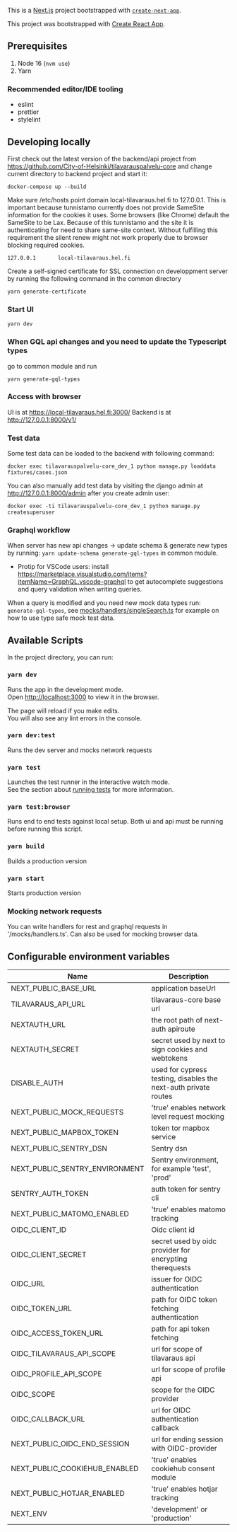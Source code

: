 This is a [Next.js](https://nextjs.org/) project bootstrapped with [`create-next-app`](https://github.com/vercel/next.js/tree/canary/packages/create-next-app).

This project was bootstrapped with [Create React App](https://github.com/facebook/create-react-app).

## Prerequisites

1. Node 16 (`nvm use`)
1. Yarn

### Recommended editor/IDE tooling

- eslint
- prettier
- stylelint

## Developing locally

First check out the latest version of the backend/api project from https://github.com/City-of-Helsinki/tilavarauspalvelu-core and change current directory to backend project and start it:

```
docker-compose up --build
```

Make sure /etc/hosts point domain local-tilavaraus.hel.fi to 127.0.0.1. This is important because tunnistamo currently does not provide SameSite information for the cookies it uses. Some browsers (like Chrome) default the SameSite to be Lax. Because of this tunnistamo and the site it is authenticating for need to share same-site context. Without fulfilling this requirement the silent renew might not work properly due to browser blocking required cookies.

```
127.0.0.1       local-tilavaraus.hel.fi
```

Create a self-signed certificate for SSL connection on developpment server by running the following command in the common directory

```
yarn generate-certificate
```

### Start UI

```
yarn dev
```

### When GQL api changes and you need to update the Typescript types

go to common module and run

```
yarn generate-gql-types
```

### Access with browser

UI is at https://local-tilavaraus.hel.fi:3000/
Backend is at http://127.0.0.1:8000/v1/

### Test data

Some test data can be loaded to the backend with following command:

```
docker exec tilavarauspalvelu-core_dev_1 python manage.py loaddata fixtures/cases.json
```

You can also manually add test data by visiting the django admin at http://127.0.0.1:8000/admin after you create admin user:

```
docker exec -ti tilavarauspalvelu-core_dev_1 python manage.py createsuperuser
```

### Graphql workflow

When server has new api changes -> update schema & generate new types by running: `yarn update-schema generate-gql-types` in common module.

- Protip for VSCode users: install https://marketplace.visualstudio.com/items?itemName=GraphQL.vscode-graphql to get autocomplete suggestions and query validation when writing queries.

When a query is modified and you need new mock data types run: `generate-gql-types`, see [mocks/handlers/singleSearch.ts](mocks/handlers/singleSearch.ts) for example on how to use type safe mock test data.

## Available Scripts

In the project directory, you can run:

### `yarn dev`

Runs the app in the development mode.\
Open [http://localhost:3000](http://localhost:3000) to view it in the browser.

The page will reload if you make edits.\
You will also see any lint errors in the console.

### `yarn dev:test`

Runs the dev server and mocks network requests

### `yarn test`

Launches the test runner in the interactive watch mode.\
See the section about [running tests](https://facebook.github.io/create-react-app/docs/running-tests) for more information.

### `yarn test:browser`

Runs end to end tests against local setup. Both ui and api must be running before running this script.

### `yarn build`

Builds a production version

### `yarn start`

Starts production version

### Mocking network requests

You can write handlers for rest and graphql requests in '/mocks/handlers.ts'. Can also be used for mocking browser data.

## Configurable environment variables

| Name                           | Description                                                     |
| ------------------------------ | --------------------------------------------------------------- |
| NEXT_PUBLIC_BASE_URL           | application baseUrl                                             |
| TILAVARAUS_API_URL             | tilavaraus-core base url                                        |
| NEXTAUTH_URL                   | the root path of next-auth apiroute                             |
| NEXTAUTH_SECRET                | secret used by next to sign cookies and webtokens               |
| DISABLE_AUTH                   | used for cypress testing, disables the next-auth private routes |
| NEXT_PUBLIC_MOCK_REQUESTS      | 'true' enables network level request mocking                    |
| NEXT_PUBLIC_MAPBOX_TOKEN       | token tor mapbox service                                        |
| NEXT_PUBLIC_SENTRY_DSN         | Sentry dsn                                                      |
| NEXT_PUBLIC_SENTRY_ENVIRONMENT | Sentry environment, for example 'test', 'prod'                  |
| SENTRY_AUTH_TOKEN              | auth token for sentry cli                                       |
| NEXT_PUBLIC_MATOMO_ENABLED     | 'true' enables matomo tracking                                  |
| OIDC_CLIENT_ID                 | Oidc client id                                                  |
| OIDC_CLIENT_SECRET             | secret used by oidc provider for encrypting therequests         |
| OIDC_URL                       | issuer for OIDC authentication                                  |
| OIDC_TOKEN_URL                 | path for OIDC token fetching authentication                     |
| OIDC_ACCESS_TOKEN_URL          | path for api token fetching                                     |
| OIDC_TILAVARAUS_API_SCOPE      | url for scope of tilavaraus api                                 |
| OIDC_PROFILE_API_SCOPE         | url for scope of profile api                                    |
| OIDC_SCOPE                     | scope for the OIDC provider                                     |
| OIDC_CALLBACK_URL              | url for OIDC authentication callback                            |
| NEXT_PUBLIC_OIDC_END_SESSION   | url for ending session with OIDC-provider                       |
| NEXT_PUBLIC_COOKIEHUB_ENABLED  | 'true' enables cookiehub consent module                         |
| NEXT_PUBLIC_HOTJAR_ENABLED     | 'true' enables hotjar tracking                                  |
| NEXT_ENV                       | 'development' or 'production'                                   |
